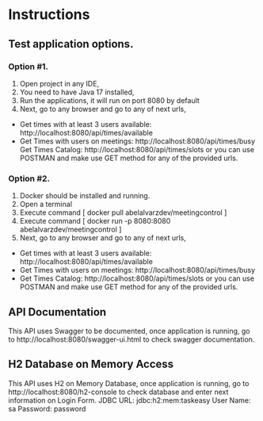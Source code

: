 # Instructions
## Test application options.
### Option #1.
1. Open project in any IDE,
2. You need to have Java 17 installed,
3. Run the applications, it will run on port 8080 by default
4. Next, go to any browser and go to any of next urls,
- Get times with at least 3 users available: http://localhost:8080/api/times/available
- Get Times with users on meetings: http://localhost:8080/api/times/busy
Get Times Catalog: http://localhost:8080/api/times/slots
or you can use POSTMAN and make use GET method for any of the provided urls.

### Option #2.
1. Docker should be installed and running.
2. Open a terminal
3. Execute command [ docker pull abelalvarzdev/meetingcontrol ]
4. Execute command [ docker run -p 8080:8080 abelalvarzdev/meetingcontrol ]
5. Next, go to any browser and go to any of next urls,
- Get times with at least 3 users available: http://localhost:8080/api/times/available
- Get Times with users on meetings: http://localhost:8080/api/times/busy
- Get Times Catalog: http://localhost:8080/api/times/slots
  or you can use POSTMAN and make use GET method for any of the provided urls.

## API Documentation
This API uses Swagger to be documented, once application is running, go to http://localhost:8080/swagger-ui.html
to check swagger documentation.

## H2 Database on Memory Access 

This API uses H2 on Memory Database, once application is running, go to http://localhost:8080/h2-console
to check database and enter next information on Login Form.
JDBC URL: jdbc:h2:mem:taskeasy
User Name: sa
Password: password
